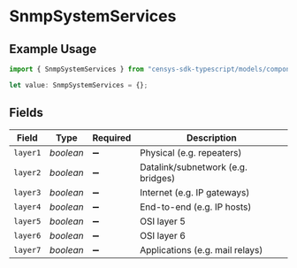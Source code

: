 # SnmpSystemServices

## Example Usage

```typescript
import { SnmpSystemServices } from "censys-sdk-typescript/models/components";

let value: SnmpSystemServices = {};
```

## Fields

| Field                              | Type                               | Required                           | Description                        |
| ---------------------------------- | ---------------------------------- | ---------------------------------- | ---------------------------------- |
| `layer1`                           | *boolean*                          | :heavy_minus_sign:                 | Physical (e.g. repeaters)          |
| `layer2`                           | *boolean*                          | :heavy_minus_sign:                 | Datalink/subnetwork (e.g. bridges) |
| `layer3`                           | *boolean*                          | :heavy_minus_sign:                 | Internet (e.g. IP gateways)        |
| `layer4`                           | *boolean*                          | :heavy_minus_sign:                 | End-to-end (e.g. IP hosts)         |
| `layer5`                           | *boolean*                          | :heavy_minus_sign:                 | OSI layer 5                        |
| `layer6`                           | *boolean*                          | :heavy_minus_sign:                 | OSI layer 6                        |
| `layer7`                           | *boolean*                          | :heavy_minus_sign:                 | Applications (e.g. mail relays)    |